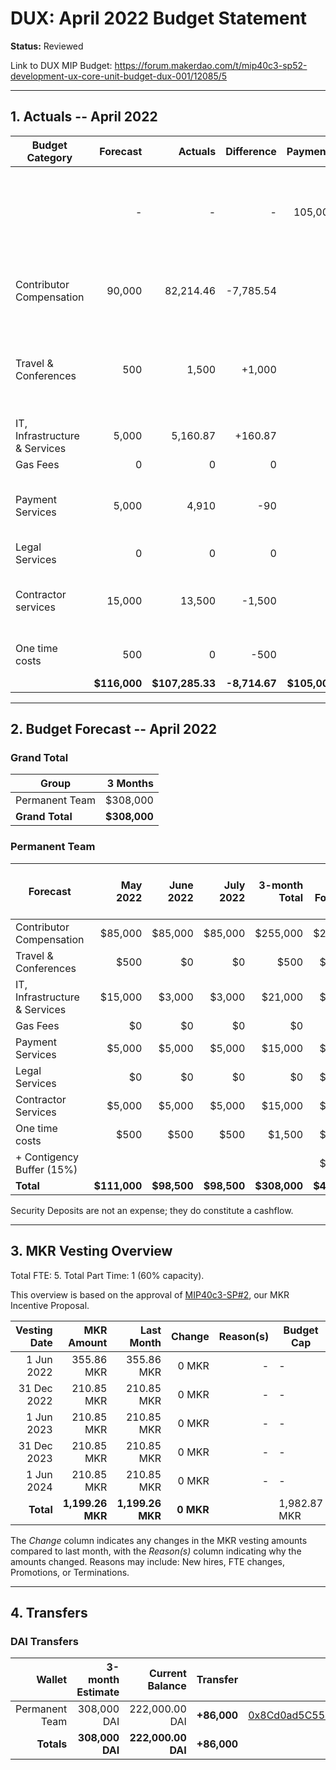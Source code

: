 # DUX: April 2022 Budget Statement

**Status:** Reviewed

Link to DUX MIP Budget: https://forum.makerdao.com/t/mip40c3-sp52-development-ux-core-unit-budget-dux-001/12085/5

---

## 1. Actuals -- April 2022

| Budget Category               |     Forecast |         Actuals |   Difference |                                        Payments |                                                                                Comment |
| ----------------------------- | -----------: | --------------: | -----------: | ----------------------------------------------: | -------------------------------------------------------------------------------------: |
|                               |            - |               - |            - |                                         105,000 |  Made 2 payments, one to accountable and other for the event. |
| Contributor Compensation      |       90,000 |       82,214.46 |    -7,785.54 |                                               - |                                          Variation on estimate. No outstanding reason. |
| Travel & Conferences          |          500 |           1,500 |       +1,000 |                                               - |          Not correct estimation. DAI sent to wallet as payment for event in Amsterdam. |
| IT, Infrastructure & Services |        5,000 |        5,160.87 |      +160.87 |                                               - |                                                                            No comment. |
| Gas Fees                      |            0 |               0 |            0 |                                               - |                                                                                      - |
| Payment Services              |        5,000 |           4,910 |          -90 |                                               - |                                Variation on estimate. No outstanding reason. |
| Legal Services                |            0 |               0 |            0 |                                               - |                                                                                      - |
| Contractor services           |       15,000 |          13,500 |       -1,500 |  - |      Variation on estimate. No outstanding reason. |
| One time costs                |          500 |               0 |         -500 |                                               - |                                                     No one time costs used this month. |
|                               | **$116,000** | **$107,285.33** | **-8,714.67** |                                    **$105,000** |                                                                                      - |

---

## 2. Budget Forecast -- April 2022

### Grand Total

| Group           |     3 Months |
| --------------- | -----------: |
| Permanent Team  |     $308,000 |
| **Grand Total** | **$308,000** |

### Permanent Team

| Forecast                      |   May 2022 |     June 2022 |    July 2022 | 3-month Total | MIP Budget Forecast/ CAP |
| ----------------------------- | -----------: | -----------: | -----------: | ------------: | -----------------------: |
| Contributor Compensation      |      $85,000 |      $85,000 |      $85,000 |      $255,000 |                 $275,000 |
| Travel & Conferences          |         $500 |           $0 |           $0 |          $500 |                  $13,500 |
| IT, Infrastructure & Services |       $15,000 |       $3,000 |       $3,000 |       $21,000 |                  $27,000 |
| Gas Fees                      |           $0 |           $0 |           $0 |            $0 |                   $3,000 |
| Payment Services              |       $5,000 |       $5,000 |       $5,000 |       $15,000 |                  $19,500 |
| Legal Services                |           $0 |           $0 |           $0 |            $0 |                  $16,500 |
| Contractor Services           |      $5,000 |       $5,000 |       $5,000 |       $15,000 |                  $45,000 |
| One time costs                |         $500 |         $500 |         $500 |        $1,500 |                  $21,000 |
| + Contigency Buffer (15%)     |              |              |              |               |                  $63,075 |
| **Total**                     | **$111,000** | **$98,500** | **$98,500** |  **$308,000** |             **$483,575** |

Security Deposits are not an expense; they do constitute a cashflow.

---

## 3. MKR Vesting Overview

Total FTE: 5. Total Part Time: 1 (60% capacity).

This overview is based on the approval of [MIP40c3-SP#2](https://forum.makerdao.com/t/mip40c3-sp27-development-ux-core-unit-mkr-budget-dux-001/9777), our MKR Incentive Proposal.

| Vesting Date |       MKR Amount |       Last Month |    Change | Reason(s) | Budget Cap   |
| -----------: | ---------------: | ---------------: | --------: | --------: | ------------ |
|   1 Jun 2022 |       355.86 MKR |       355.86 MKR |     0 MKR |         - | -            |
|  31 Dec 2022 |       210.85 MKR |       210.85 MKR |     0 MKR |         - | -            |
|   1 Jun 2023 |       210.85 MKR |       210.85 MKR |     0 MKR |         - | -            |
|  31 Dec 2023 |       210.85 MKR |       210.85 MKR |     0 MKR |         - | -            |
|   1 Jun 2024 |       210.85 MKR |       210.85 MKR |     0 MKR |         - | -            |
|    **Total** | **1,199.26 MKR** | **1,199.26 MKR** | **0 MKR** |           | 1,982.87 MKR |

The _Change_ column indicates any changes in the MKR vesting amounts compared to last month, with the _Reason(s)_ column indicating why the amounts changed. Reasons may include: New hires, FTE changes, Promotions, or Terminations.

---

## 4. Transfers

### DAI Transfers

|         Wallet | 3-month Estimate |    Current Balance |     Transfer |                                                                                                                    Multi-sig Address |
| -------------: | ---------------: | -----------------: | -----------: | -----------------------------------------------------------------------------------------------------------------------------------: |
| Permanent Team |      308,000 DAI |     222,000.00 DAI | **+86,000** | [0x8Cd0ad5C55498Aacb72b6689E1da5A284C69c0C7](https://gnosis-safe.io/app/#/safes/0x8Cd0ad5C55498Aacb72b6689E1da5A284C69c0C7/balances) |
|     **Totals** |  **308,000 DAI** | **222,000.00 DAI** | **+86,000** |                                                                                                                                      |

